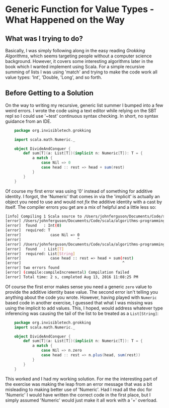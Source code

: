 # Generic Function for Value Types - What Happened on the Way
## What was I trying to do?
Basically, I was simply following along in the easy reading *Grokking Algorithms*, which seems targeting people without a computer science background.   However, it covers some interesting algorithms later in the book which I wanted implement using Scala.  For a simple recursive summing of lists I was using 'match' and trying to make the code work all value types: 'Int', 'Double, 'Long', and so forth.
## Before Getting to a Solution
On the way to writing my recursive, generic list summer I bumped into a few weird errors.  I wrote the code using a text editor while relying on the SBT repl so I could use '~test' continuous syntax checking.  In short, no syntax guidance from an IDE.

```scala
    package org.invisibletech.grokking 

    import scala.math.Numeric._

    object DivideAndConquer {
        def sum[T](a: List[T])(implicit n: Numeric[T]): T = {
            a match {
                case Nil => 0
                case head :: rest => head + sum(rest)
            }
        }
    }
```

Of course my first error was using '0' instead of something for additive identity.  I forgot, the 'Numeric' that comes in via the 'implicit' is actually an object you need to use and would not *fix* the additive identity with a cast by itself.  The compiler errors you get are a mix of helpful and a little less so:

```bash
[info] Compiling 1 Scala source to /Users/johnferguson/Documents/Code/scala/algorithms-programming-solutions/target/scala-2.11/classes...
[error] /Users/johnferguson/Documents/Code/scala/algorithms-programming-solutions/src/main/scala/DvideAndConquer.scala:8: type mismatch;
[error]  found   : Int(0)
[error]  required: T
[error]             case Nil => 0
[error]                         ^
[error] /Users/johnferguson/Documents/Code/scala/algorithms-programming-solutions/src/main/scala/DvideAndConquer.scala:9: type mismatch;
[error]  found   : List[T]
[error]  required: List[String]
[error]             case head :: rest => head + sum(rest)
[error]                                             ^
[error] two errors found
[error] (compile:compileIncremental) Compilation failed
[error] Total time: 2 s, completed Aug 13, 2016 11:08:25 PM
```

Of course the first error makes sense you need a generic `zero` value to provide the additive identity base value.  The second error isn't telling you anything about the code you wrote.  However, having played with `Numeric` based code in another exercise, I guessed that what I was missing was using the implicit to add values.  This, I hoped, would address whatever type inferencing was causing the tail of the list to be treated as a `List[String]`:

```scala
    package org.invisibletech.grokking 
    import scala.math.Numeric._

    object DivideAndConquer {
        def sum[T](a: List[T])(implicit n: Numeric[T]): T = {
            a match {
                case Nil => n.zero
                case head :: rest => n.plus(head, sum(rest))
            }
        }
    }
```
This worked and I had my working solution.  For me the interesting part of the exercise was making the leap from an error message that was a bit misleading to making better use of 'Numeric'.  Had I read all the doc for 'Numeric'  I would have written the correct code in the first place, but I simply assumed 'Numeric' would just make it all work with a '+' overload.